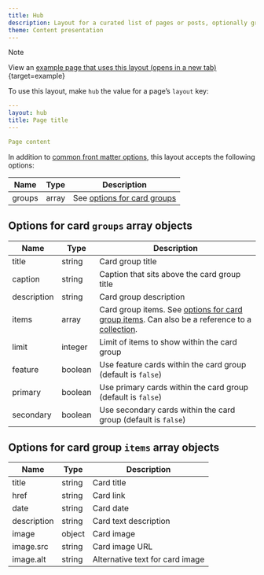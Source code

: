 ```yaml
---
title: Hub
description: Layout for a curated list of pages or posts, optionally grouped by section.
theme: Content presentation
---
```


> [!NOTE]
> View an [example page that uses this layout (opens in a new tab)](/example/hub){target=example}

To use this layout, make `hub` the value for a page’s `layout` key:

```yaml
---
layout: hub
title: Page title
---

Page content
```

In addition to [common front matter options](/layouts/front-matter-options), this layout accepts the following options:

| Name   | Type  | Description                                                           |
| ------ | ----- | --------------------------------------------------------------------- |
| groups | array | See [options for card groups](#options-for-card-groups-array-objects) |

## Options for card `groups` array objects

| Name        | Type    | Description                                                                                                                                                                           |
| ----------- | ------- | ------------------------------------------------------------------------------------------------------------------------------------------------------------------------------------- |
| title       | string  | Card group title                                                                                                                                                                      |
| caption     | string  | Caption that sits above the card group title                                                                                                                                          |
| description | string  | Card group description                                                                                                                                                                |
| items       | array   | Card group items. See [options for card group items](#options-for-card-group-items-array-objects). Can also be a reference to a [collection](https://www.11ty.dev/docs/collections/). |
| limit       | integer | Limit of items to show within the card group                                                                                                                                          |
| feature     | boolean | Use feature cards within the card group (default is `false`)                                                                                                                          |
| primary     | boolean | Use primary cards within the card group (default is `false`)                                                                                                                          |
| secondary   | boolean | Use secondary cards within the card group (default is `false`)                                                                                                                        |

## Options for card group `items` array objects

| Name        | Type   | Description                     |
| ----------- | ------ | ------------------------------- |
| title       | string | Card title                      |
| href        | string | Card link                       |
| date        | string | Card date                       |
| description | string | Card text description           |
| image       | object | Card image                      |
| image.src   | string | Card image URL                  |
| image.alt   | string | Alternative text for card image |
